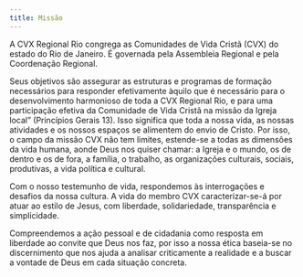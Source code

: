 ```yaml
---
title: Missão
---
```


A CVX Regional Rio congrega as Comunidades de Vida Cristã (CVX) do estado do Rio de Janeiro. É governada pela Assembleia Regional e pela Coordenação Regional. 

Seus objetivos são assegurar as estruturas e programas de formação necessários para responder efetivamente àquilo que é necessário para o desenvolvimento harmonioso de toda a CVX Regional Rio, e para uma participação efetiva da Comunidade de Vida Cristã na missão da Igreja local” (Princípios Gerais 13). Isso significa que toda a nossa vida, as nossas atividades e os nossos espaços se alimentem do envio de Cristo. Por isso, o campo da missão CVX não tem limites, estende-se a todas as dimensões da vida humana, aonde Deus nos quiser chamar: a Igreja e o mundo, os de dentro e os de fora, a família, o trabalho, as organizações culturais, sociais, produtivas, a vida política e cultural.

Com o nosso testemunho de vida, respondemos às interrogações e desafios da nossa cultura. A vida do membro CVX caracterizar-se-á por atuar ao estilo de Jesus, com liberdade, solidariedade, transparência e simplicidade.

Compreendemos a ação pessoal e de cidadania como resposta em liberdade ao convite que Deus nos faz, por isso a nossa ética baseia-se no discernimento que nos ajuda a analisar criticamente a realidade e a buscar a vontade de Deus em cada situação concreta.